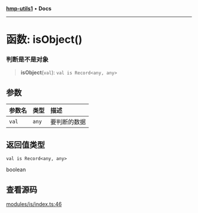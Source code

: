 [**hmp-utils1**](../README.md) • **Docs**

***

# 函数: isObject()

### 判断是不是对象

> **isObject**(`val`): `val is Record<any, any>`

## 参数

| 参数名 | 类型 | 描述 |
| :------ | :------ | :------ |
| `val` | `any` | 要判断的数据 |

## 返回值类型

`val is Record<any, any>`

boolean

## 查看源码

[modules/is/index.ts:46](https://github.com/hmp1049127947/hmp-utils/blob/dee7627dd7f5e043cd0494e8f8fdc05ccdb65423/src/modules/is/index.ts#L46)
